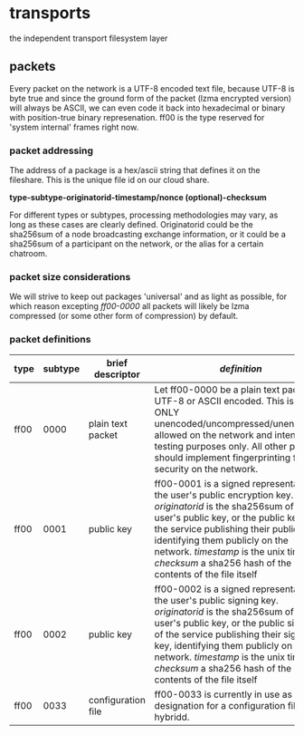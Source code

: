 # transports
the independent transport filesystem layer

## packets

Every packet on the network is a UTF-8 encoded text file, because UTF-8 is byte true and since the ground form of the packet (lzma encrypted version) will always be ASCII, we can even code it back into hexadecimal or binary with position-true binary represenation. ff00 is the type reserved for 'system internal' frames right now.

### packet addressing

The address of a package is a hex/ascii string that defines it on the fileshare. This is the unique file id on our cloud share.

**type-subtype-originatorid-timestamp/nonce (optional)-checksum**

For different types or subtypes, processing methodologies may vary, as long as these cases are clearly defined. Originatorid could be the sha256sum of a node broadcasting exchange information, or it could be a sha256sum of a participant on the network, or the alias for a certain chatroom.

### packet size considerations

We will strive to keep out packages 'universal' and as light as possible, for which reason excepting *ff00-0000* all packets will likely be lzma compressed (or some other form of compression) by default.  

### packet definitions

|**type**|**subtype**|**brief descriptor**|*definition*|
|--|--|--|--|
|ff00|0000|plain text packet|Let ff00-0000 be a plain text packet, UTF-8 or ASCII encoded. This is the ONLY unencoded/uncompressed/unencrypted allowed on the network and intended for testing purposes only. All other packets should implement fingerprinting for security on the network.|
|ff00|0001|public key|ff00-0001 is a signed representation of the user's public encryption key. *originatorid* is the sha256sum of the user's public key, or the public key of the service publishing their public key, identifying them publicly on the network. *timestamp* is the unix time. *checksum* a sha256 hash of the contents of the file itself|
|ff00|0002|public key|ff00-0002 is a signed representation of the user's public signing key. *originatorid* is the sha256sum of the user's public key, or the public sign key of the service publishing their signing key, identifying them publicly on the network. *timestamp* is the unix time. *checksum* a sha256 hash of the contents of the file itself|
|ff00|0033|configuration file|ff00-0033 is currently in use as the designation for a configuration file for hybridd.|


